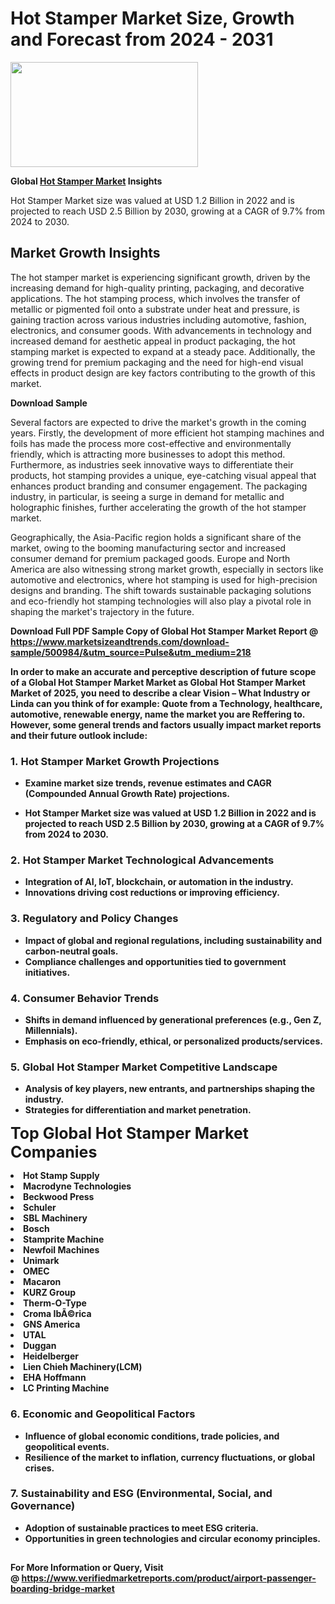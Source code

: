 <H1>Hot Stamper Market Size, Growth and Forecast from 2024 - 2031</H1><img class="aligncenter size-medium wp-image-584254" src="https://thirdeyenews.in/wp-content/uploads/2024/09/Global-Market-Research-300x168.jpeg" alt="" width="300" height="168" /><p><strong>Global&nbsp;<a href="https://www.marketsizeandtrends.com/download-sample/500984/&amp;utm_source=Pulse&amp;utm_medium=218">Hot Stamper Market</a> Insights</strong></p><p>Hot Stamper Market size was valued at USD 1.2 Billion in 2022 and is projected to reach USD 2.5 Billion by 2030, growing at a CAGR of 9.7% from 2024 to 2030.</p><p><h2>Market Growth Insights</h2> <p>The hot stamper market is experiencing significant growth, driven by the increasing demand for high-quality printing, packaging, and decorative applications. The hot stamping process, which involves the transfer of metallic or pigmented foil onto a substrate under heat and pressure, is gaining traction across various industries including automotive, fashion, electronics, and consumer goods. With advancements in technology and increased demand for aesthetic appeal in product packaging, the hot stamping market is expected to expand at a steady pace. Additionally, the growing trend for premium packaging and the need for high-end visual effects in product design are key factors contributing to the growth of this market.</p> <p><strong>Download Sample</strong></p> <p>Several factors are expected to drive the market's growth in the coming years. Firstly, the development of more efficient hot stamping machines and foils has made the process more cost-effective and environmentally friendly, which is attracting more businesses to adopt this method. Furthermore, as industries seek innovative ways to differentiate their products, hot stamping provides a unique, eye-catching visual appeal that enhances product branding and consumer engagement. The packaging industry, in particular, is seeing a surge in demand for metallic and holographic finishes, further accelerating the growth of the hot stamper market.</p> <p>Geographically, the Asia-Pacific region holds a significant share of the market, owing to the booming manufacturing sector and increased consumer demand for premium packaged goods. Europe and North America are also witnessing strong market growth, especially in sectors like automotive and electronics, where hot stamping is used for high-precision designs and branding. The shift towards sustainable packaging solutions and eco-friendly hot stamping technologies will also play a pivotal role in shaping the market's trajectory in the future.</p> <p><strong></p><p><span class=""><strong>Download Full PDF Sample Copy of Global Hot Stamper Market Report</strong> @ <a href="https://www.marketsizeandtrends.com/download-sample/500984/&amp;utm_source=Pulse&amp;utm_medium=218" target="_blank">https://www.marketsizeandtrends.com/download-sample/500984/&amp;utm_source=Pulse&amp;utm_medium=218</a></span></p><p>In order to make an accurate and perceptive description of future scope of a Global&nbsp;Hot Stamper Market Market as Global&nbsp;Hot Stamper Market Market of 2025, you need to describe a clear Vision &ndash; What Industry or Linda can you think of for example: Quote from a Technology, healthcare, automotive, renewable energy, name the market you are Reffering to. However, some general trends and factors usually impact market reports and their future outlook include:</p><h3>1.&nbsp;<strong>Hot Stamper Market Growth Projections</strong></h3><ul><li>Examine market size trends, revenue estimates and CAGR (Compounded Annual Growth Rate) projections.</li><li><p>Hot Stamper Market size was valued at USD 1.2 Billion in 2022 and is projected to reach USD 2.5 Billion by 2030, growing at a CAGR of 9.7% from 2024 to 2030.</p></li></ul><h3>2.&nbsp;<strong>Hot Stamper Market Technological Advancements</strong></h3><ul><li>Integration of AI, IoT, blockchain, or automation in the industry.</li><li>Innovations driving cost reductions or improving efficiency.</li></ul><h3>3.&nbsp;<strong>Regulatory and Policy Changes</strong></h3><ul><li>Impact of global and regional regulations, including sustainability and carbon-neutral goals.</li><li>Compliance challenges and opportunities tied to government initiatives.</li></ul><h3>4.&nbsp;<strong>Consumer Behavior Trends</strong></h3><ul><li>Shifts in demand influenced by generational preferences (e.g., Gen Z, Millennials).</li><li>Emphasis on eco-friendly, ethical, or personalized products/services.</li></ul><h3>5.&nbsp;<strong>Global Hot Stamper Market Competitive Landscape</strong></h3><ul><li>Analysis of key players, new entrants, and partnerships shaping the industry.</li><li>Strategies for differentiation and market penetration.</li></ul><p data-pm-slice="1 1 []"><span style="color: inherit; font-family: inherit; font-size: 25px;">Top Global Hot Stamper Market Companies</span></p><div class="" data-test-id=""><p><li>Hot Stamp Supply</li><li> Macrodyne Technologies</li><li> Beckwood Press</li><li> Schuler</li><li> SBL Machinery</li><li> Bosch</li><li> Stamprite Machine</li><li> Newfoil Machines</li><li> Unimark</li><li> OMEC</li><li> Macaron</li><li> KURZ Group</li><li> Therm-O-Type</li><li> Croma IbÃ©rica</li><li> GNS America</li><li> UTAL</li><li> Duggan</li><li> Heidelberger</li><li> Lien Chieh Machinery(LCM)</li><li> EHA Hoffmann</li><li> LC Printing Machine</li></p></div><h3>6.&nbsp;<strong>Economic and Geopolitical Factors</strong></h3><ul><li>Influence of global economic conditions, trade policies, and geopolitical events.</li><li>Resilience of the market to inflation, currency fluctuations, or global crises.</li></ul><h3>7.&nbsp;<strong>Sustainability and ESG (Environmental, Social, and Governance)</strong></h3><ul><li>Adoption of sustainable practices to meet ESG criteria.</li><li>Opportunities in green technologies and circular economy principles.</li></ul><h2><strong style="font-size: 14px;">For More Information or Query, Visit @&nbsp;</strong><a style="background-color: #ffffff; font-size: 14px;" href="https://www.marketsizeandtrends.com/report/hot-stamper-market/" target="_blank">https://www.verifiedmarketreports.com/product/airport-passenger-boarding-bridge-market</a></h2>
